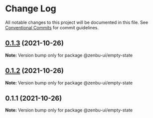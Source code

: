 # Change Log

All notable changes to this project will be documented in this file.
See [Conventional Commits](https://conventionalcommits.org) for commit guidelines.

## [0.1.3](https://github.com/KodepandaID/zenbu-ui/compare/@zenbu-ui/empty-state@0.1.2...@zenbu-ui/empty-state@0.1.3) (2021-10-26)

**Note:** Version bump only for package @zenbu-ui/empty-state





## [0.1.2](https://github.com/KodepandaID/zenbu-ui/compare/@zenbu-ui/empty-state@0.1.1...@zenbu-ui/empty-state@0.1.2) (2021-10-26)

**Note:** Version bump only for package @zenbu-ui/empty-state





## 0.1.1 (2021-10-26)

**Note:** Version bump only for package @zenbu-ui/empty-state
